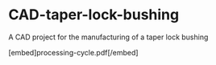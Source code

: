 # CAD-taper-lock-bushing
A CAD project for the manufacturing of a taper lock bushing

[embed]processing-cycle.pdf[/embed]
